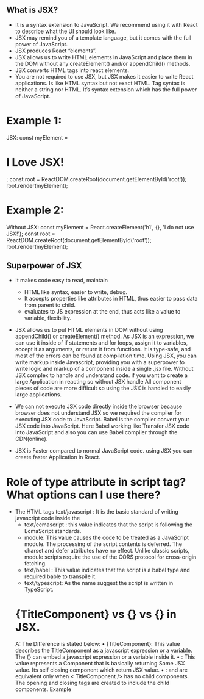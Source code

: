 ## What is JSX?
- It is a syntax extension to JavaScript. We recommend using it with React to describe what the UI should look like. 
- JSX may remind you of a template language, but it comes with the full power of JavaScript.
- JSX produces React “elements”. 
- JSX allows us to write HTML elements in JavaScript and place them in the DOM without any createElement()  and/or appendChild() methods.
- JSX converts HTML tags into react elements.
- You are not required to use JSX, but JSX makes it easier to write React applications.
Is like HTML syntax but not exact HTML. Tag syntax is neither a string nor HTML. It’s syntax extension which has the full power of JavaScript. 

# Example 1:
JSX:
const myElement = <h1>I Love JSX!</h1>;
const root = ReactDOM.createRoot(document.getElementById('root'));
root.render(myElement);

# Example 2:
Without JSX:
const myElement = React.createElement('h1', {}, 'I do not use JSX!');
const root = ReactDOM.createRoot(document.getElementById('root'));
root.render(myElement);

## Superpower of JSX
- It makes code easy to read, maintain
   - HTML like syntax, easier to write, debug.
   - It accepts properties like attributes in HTML, thus easier to pass data from parent to child.
   - evaluates to JS expression at the end, thus acts like a value to variable, flexibility.
- JSX allows us to put HTML elements in DOM without using appendChild() or createElement() method.
As JSX is an expression, we can use it inside of if statements and for loops, assign it to variables, accept it as arguments, or return it from functions.
It is type-safe, and most of the errors can be found at compilation time.
Using JSX, you can write markup inside Javascript, 
providing you with a superpower to write logic and markup of a component inside a single .jsx file.
Without JSX complex to handle and understand code. if you want to create a large Application in reacting so without JSX 
handle All component pieces of code are more difficult so using the JSX is handled to easily large applications.

- We can not execute JSX code directly inside the browser because browser does not understand JSX so we required the compiler for 
executing JSX code to JavaScript. Babel is the compiler convert your JSX code into JavaScript. Here Babel working like Transfer JSX code into JavaScript 
and also you can use Babel compiler through the CDN(online).

- JSX is Faster compared to normal JavaScript code.
using JSX you can create faster Application in React.

# Role of type attribute in script tag? What options can I use there?

- The HTML <script> type Attribute is used to specify the MIME type of script and identify the content of the Tag. 
It has a Default value which is “text/javascript”.
The type attribute specifies the type of the script.
The type attribute identifies the content between the <script> and </script> tags
text/javascript : It is the basic standard of writing javascript code inside the <script> tag.
- Syntax
<script type="text/javascript"></script>
- text/ecmascript : this value indicates that the script is following the EcmaScript standards.
- module: This value causes the code to be treated as a JavaScript module. The processing of the script contents is deferred. The charset and defer attributes have no effect. Unlike classic scripts, module scripts require the use of the CORS protocol for cross-origin fetching.
- text/babel : This value indicates that the script is a babel type and required bable to transpile it.
- text/typescript: As the name suggest the script is written in TypeScript.

# {TitleComponent} vs {<TitleComponent/>} vs {<TitleComponent></TitleComponent>} in JSX.
A: The Difference is stated below:
•	{TitleComponent}: This value describes the TitleComponent as a javascript expression or a variable. The {} can embed a javascript expression or a variable inside it.
•	<TitleComponent/> : This value represents a Component that is basically returning Some JSX value. Its self closing component which return JSX value.
•	<TitleComponent></TitleComponent> : <TitleComponent /> and <TitleComponent></TitleComponent> are equivalent only when < TitleComponent /> has no child components. The opening and closing tags are created to include the child components.
Example
<TitleComponent>
    <FirstChildComponent />
    <SecondChildComponent />
    <ThirdChildComponent />
</TitleComponent>




